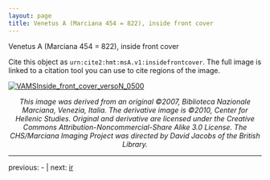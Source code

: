 ```yaml
---
layout: page
title: Venetus A (Marciana 454 = 822), inside front cover
---
```


Venetus A (Marciana 454 = 822), inside front cover

Cite this object as `urn:cite2:hmt:msA.v1:insidefrontcover`.  The full image is linked to a citation tool you can use to cite regions of the image.

[![VAMSInside_front_cover_versoN_0500](http://www.homermultitext.org/iipsrv?IIIF=/project/homer/pyramidal/deepzoom/hmt/vaimg/2017a/VAMSInside_front_cover_versoN_0500.tif/full/800,/0/default.jpg)](http://www.homermultitext.org/ict2/?urn=urn:cite2:hmt:vaimg.2017a:VAMSInside_front_cover_versoN_0500) 

<p style="text-align: center; font-style: italic;">This image was derived from an original ©2007, Biblioteca Nazionale Marciana, Venezia, Italia. The derivative image is ©2010, Center for Hellenic Studies. Original and derivative are licensed under the Creative Commons Attribution-Noncommercial-Share Alike 3.0 License. The CHS/Marciana Imaging Project was directed by David Jacobs of the British Library.</p>

---

previous: - | next: [ir](../ir/)